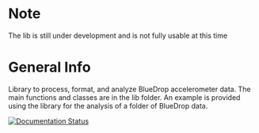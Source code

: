 # Note
The lib is still under development and is not fully usable at this time

# General Info
Library to process, format, and analyze BlueDrop accelerometer data. The main functions and classes are in the lib folder. An example is provided using the library for the analysis of a folder of BlueDrop data.

[![Documentation Status](https://readthedocs.org/projects/bluedrop-analysis-lib/badge/?version=latest)](https://bluedrop-analysis-lib.readthedocs.io/en/latest/?badge=latest)
